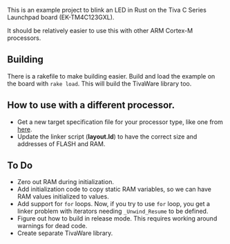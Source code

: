 
This is an example project to blink an LED in Rust on the Tiva C Series Launchpad board (EK-TM4C123GXL).

It should be relatively easier to use this with other ARM Cortex-M processors.

## Building

There is a rakefile to make building easier. Build and load the example on the board with `rake load`. This will build the TivaWare library too.

## How to use with a different processor.
- Get a new target specification file for your processor type, like one from [here](https://japaric.github.io/copper/details/target.html).
- Update the linker script (**layout.ld**) to have the correct size and addresses of FLASH and RAM.

## To Do
- Zero out RAM during initialization.
- Add initialization code to copy static RAM variables, so we can have RAM values initialized to values.
- Add support for `for` loops. Now, if you try to use `for` loop, you get a linker problem with iterators needing `_Unwind_Resume` to be defined.
- Figure out how to build in release mode. This requires working around warnings for dead code.
- Create separate TivaWare library.
